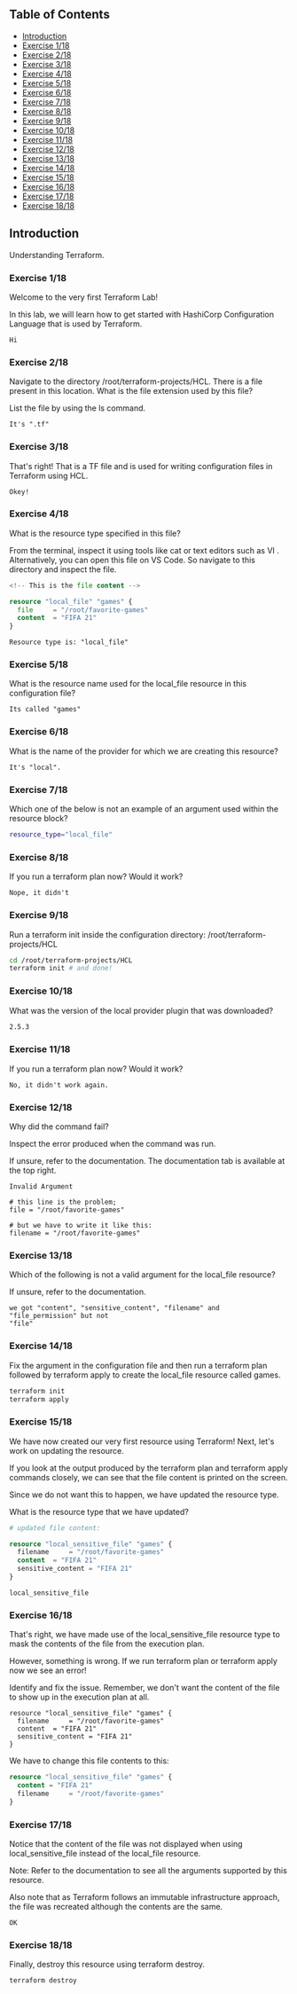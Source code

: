 ## Table of Contents

- [Introduction](#introduction)
- [Exercise 1/18](#exercise-118)
- [Exercise 2/18](#exercise-218)
- [Exercise 3/18](#exercise-318)
- [Exercise 4/18](#exercise-418)
- [Exercise 5/18](#exercise-518)
- [Exercise 6/18](#exercise-618)
- [Exercise 7/18](#exercise-718)
- [Exercise 8/18](#exercise-818)
- [Exercise 9/18](#exercise-918)
- [Exercise 10/18](#exercise-1018)
- [Exercise 11/18](#exercise-1118)
- [Exercise 12/18](#exercise-1218)
- [Exercise 13/18](#exercise-1318)
- [Exercise 14/18](#exercise-1418)
- [Exercise 15/18](#exercise-1518)
- [Exercise 16/18](#exercise-1618)
- [Exercise 17/18](#exercise-1718)
- [Exercise 18/18](#exercise-1818)


##  Introduction

Understanding Terraform.

### Exercise 1/18
Welcome to the very first Terraform Lab!

In this lab, we will learn how to get started with HashiCorp Configuration Language that is used by Terraform.
```
Hi
```
### Exercise 2/18
Navigate to the directory /root/terraform-projects/HCL. There is a file present in this location.
What is the file extension used by this file?

List the file by using the ls command.
```
It's ".tf"
```
### Exercise 3/18
That's right! That is a TF file and is used for writing configuration files in Terraform using HCL.
```
Okey!
```
### Exercise 4/18
What is the resource type specified in this file?

From the terminal, inspect it using tools like cat or text editors such as VI .
Alternatively, you can open this file on VS Code. So navigate to this directory and inspect the file.
```tf
<!-- This is the file content -->

resource "local_file" "games" {
  file     = "/root/favorite-games"
  content  = "FIFA 21"
}
```
```
Resource type is: "local_file"
```
### Exercise 5/18
What is the resource name used for the local_file resource in this configuration file?
```
Its called "games"
```
### Exercise 6/18
What is the name of the provider for which we are creating this resource?
```
It's "local".
```
### Exercise 7/18
Which one of the below is not an example of an argument used within the resource block?
```bash
resource_type="local_file"
```
### Exercise 8/18
If you run a terraform plan now? Would it work?
```
Nope, it didn't
```
### Exercise 9/18
Run a terraform init inside the configuration directory: /root/terraform-projects/HCL
```bash
cd /root/terraform-projects/HCL
terraform init # and done!
```
### Exercise 10/18
What was the version of the local provider plugin that was downloaded?
```bash
2.5.3
```
### Exercise 11/18
If you run a terraform plan now? Would it work?
```
No, it didn't work again.
```
### Exercise 12/18
Why did the command fail?

Inspect the error produced when the command was run.

If unsure, refer to the documentation. The documentation tab is available at the top right.
```
Invalid Argument

# this line is the problem;
file = "/root/favorite-games"

# but we have to write it like this:
filename = "/root/favorite-games"
```
### Exercise 13/18
Which of the following is not a valid argument for the local_file resource?

If unsure, refer to the documentation.
```
we got "content", "sensitive_content", "filename" and "file_permission" but not
"file"
```
### Exercise 14/18
Fix the argument in the configuration file and then run a terraform plan followed by terraform apply to create the local_file resource called games.
```bash
terraform init
terraform apply 
```
### Exercise 15/18
We have now created our very first resource using Terraform! Next, let's work on updating the resource.

If you look at the output produced by the terraform plan and terraform apply commands closely, we can see that the file content is printed on the screen.

Since we do not want this to happen, we have updated the resource type.

What is the resource type that we have updated?
```tf
# updated file content:

resource "local_sensitive_file" "games" {
  filename     = "/root/favorite-games"
  content  = "FIFA 21"
  sensitive_content = "FIFA 21"
}
```
```
local_sensitive_file
```
### Exercise 16/18
That's right, we have made use of the local_sensitive_file resource type to mask the contents of the file from the execution plan.

However, something is wrong. If we run terraform plan or terraform apply now we see an error!

Identify and fix the issue.
Remember, we don't want the content of the file to show up in the execution plan at all.
```
resource "local_sensitive_file" "games" {
  filename     = "/root/favorite-games"
  content  = "FIFA 21"
  sensitive_content = "FIFA 21"
}
```
We have to change this file contents to this:
```tf
resource "local_sensitive_file" "games" {
  content = "FIFA 21"
  filename     = "/root/favorite-games"
}
```
### Exercise 17/18
Notice that the content of the file was not displayed when using local_sensitive_file instead of the local_file resource.

Note: Refer to the documentation to see all the arguments supported by this resource.

Also note that as Terraform follows an immutable infrastructure approach, the file was recreated although the contents are the same.
```
OK
```
### Exercise 18/18
Finally, destroy this resource using terraform destroy.
```bash
terraform destroy
```
